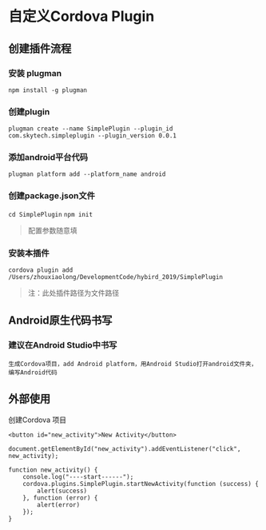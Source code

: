 # 自定义Cordova Plugin

## 创建插件流程
### 安装 plugman
`npm install -g plugman`

### 创建plugin
`plugman create --name SimplePlugin --plugin_id com.skytech.simpleplugin --plugin_version 0.0.1`

### 添加android平台代码

`plugman platform add --platform_name android `

### 创建package.json文件
`cd SimplePlugin`
`npm init`

> 配置参数随意填

### 安装本插件
`cordova plugin add /Users/zhouxiaolong/DevelopmentCode/hybird_2019/SimplePlugin`

>注：此处插件路径为文件路径

## Android原生代码书写
### 建议在Android Studio中书写
    生成Cordova项目，add Android platform，用Android Studio打开android文件夹，编写Android代码

## 外部使用

创建Cordova 项目

```
<button id="new_activity">New Activity</button>
```

```
document.getElementById("new_activity").addEventListener("click", new_activity);

function new_activity() {
    console.log("----start------");
    cordova.plugins.SimplePlugin.startNewActivity(function (success) {
        alert(success)
    }, function (error) {
        alert(error)
    });
}
```

